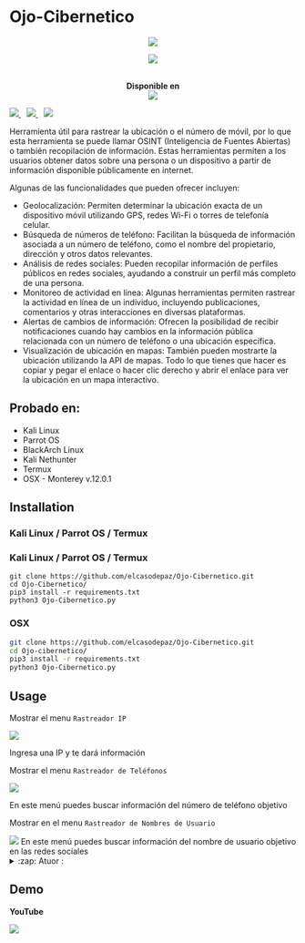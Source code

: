 # Ojo-Cibernetico
<p align="center"><img src="https://imgur.com/EtceBhk.png"></p>

<p align="center">
    <a href="https://twitter.com/CyberEy3z">
      <img src="https://img.shields.io/badge/-TWITTER-black?logo=twitter&style=for-the-badge">
    </a>
</p>

<p align="center">
  <br>
  <b>Disponible en</b>
  <br>
  <img src="https://imgur.com/1gjFW9H.png">
</p>

<p>
  <a style="margin-right: 10px;" href="https://github.com/elcasodepaz/Ojo-Cibernetico#instalaciónn">
    <img src="https://dabuttonfactory.com/button.png?t=INSTALL&f=Open+Sans&ts=15&tc=fff&hp=25&vp=10&c=5&bgt=unicolored&bgc=ff5733">
  </a>
  <a style="margin-right: 10px;" href="https://github.com/elcasodepaz/Ojo-Cibernetico#usage">
    <img src="https://dabuttonfactory.com/button.png?t=USAGE&f=Open+Sans&ts=15&tc=fff&hp=25&vp=10&c=5&bgt=unicolored&bgc=ff5733">
  </a>
  <a href="https://github.com/elcasodepaz/Ojo-Cibernetico#demo">
    <img src="https://dabuttonfactory.com/button.png?t=DEMO&f=Open+Sans&ts=15&tc=fff&hp=25&vp=10&c=5&bgt=unicolored&bgc=ff5733">
  </a>
</p>

<p>Herramienta útil para rastrear la ubicación o el número de móvil, por lo que esta herramienta se puede llamar OSINT (Inteligencia de Fuentes Abiertas) o también recopilación de información. Estas herramientas permiten a los usuarios obtener datos sobre una persona o un dispositivo a partir de información disponible públicamente en internet.</p>

<p>Algunas de las funcionalidades que pueden ofrecer incluyen:</p>

<ul>
  <li>Geolocalización: Permiten determinar la ubicación exacta de un dispositivo móvil utilizando GPS, redes Wi-Fi o torres de telefonía celular.</li>
  <li>Búsqueda de números de teléfono: Facilitan la búsqueda de información asociada a un número de teléfono, como el nombre del propietario, dirección y otros datos relevantes.</li>
  <li>Análisis de redes sociales: Pueden recopilar información de perfiles públicos en redes sociales, ayudando a construir un perfil más completo de una persona.</li>
  <li>Monitoreo de actividad en línea: Algunas herramientas permiten rastrear la actividad en línea de un individuo, incluyendo publicaciones, comentarios y otras interacciones en diversas plataformas.</li>
  <li>Alertas de cambios de información: Ofrecen la posibilidad de recibir notificaciones cuando hay cambios en la información pública relacionada con un número de teléfono o una ubicación específica.</li>
  <li>Visualización de ubicación en mapas: También pueden mostrarte la ubicación utilizando la API de mapas. Todo lo que tienes que hacer es copiar y pegar el enlace o hacer clic derecho y abrir el enlace para ver la ubicación en un mapa interactivo.</li>
</ul>

<h2>Probado en:</h2>

<ul>
  <li>Kali Linux</li>
  <li>Parrot OS</li>
  <li>BlackArch Linux</li>
  <li>Kali Nethunter</li>
  <li>Termux</li>
  <li>OSX - Monterey v.12.0.1</li>
</ul>

<h2>Installation</h2>

<h3>Kali Linux / Parrot OS / Termux</h3>

### Kali Linux / Parrot OS / Termux

```
git clone https://github.com/elcasodepaz/Ojo-Cibernetico.git
cd Ojo-Cibernetico/
pip3 install -r requirements.txt
python3 Ojo-Cibernetico.py
```

### OSX
```bash
git clone https://github.com/elcasodepaz/Ojo-Cibernetico.git
cd Ojo-cibernetico/
pip3 install -r requirements.txt
python3 Ojo-Cibernetico.py
````

## Usage
Mostrar el menu ```Rastreador IP```

<img src="https://imgur.com/1r1haff.png" />

Ingresa una IP y te dará información

Mostrar el menu ```Rastreador de Teléfonos```

<img src="https://imgur.com/8vvSM8o.png" />

En este menú puedes buscar información del número de teléfono objetivo

Mostrar en el menu ```Rastreador de Nombres de Usuario```
 
<img src="https://imgur.com/BPZSXae.png"/>
En este menú puedes buscar información del nombre de usuario objetivo en las redes sociales

<details>
<summary>:zap: Atuor :</summary>
- <strong><a href="https://github.com/elcasodepaz">CyberEy3z</a></strong>
</details>


## Demo

**YouTube**

<a href="https://odysee.com/@thewhiteh4t:2/seeker_v126_demo:e">
  <img src="https://thumbnails.odycdn.com/optimize/s:1024:768/quality:85/plain/https://thumbs.odycdn.com/5ce9ed06e0ce8a995987dba0949dbc9a.webp">
</a>
